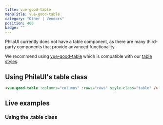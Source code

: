 ```yaml
---
title: vue-good-table
menuTitle: vue-good-table
category: "Other | Vendors"
position: 400
badge: ""
---
```


PhilaUI currently does not have a table component, as there are many third-party components that provide advanced functionality.

We recommend using [vue-good-table](https://xaksis.github.io/vue-good-table/) which is compatible with our [table styles](/styles/tables).

## Using PhilaUI's table class

```html
<vue-good-table :columns="columns" :rows="rows" style-class="table" />
```

## Live examples

### Using the .table class

<example name="VueGoodTable1" height="400"></example>
